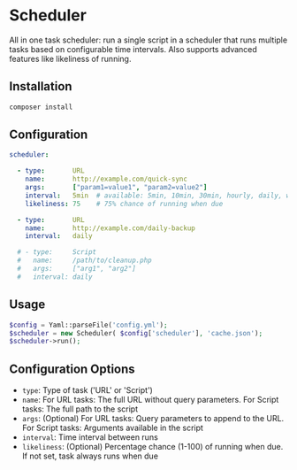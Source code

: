 # Scheduler

All in one task scheduler: run a single script in a scheduler that runs multiple tasks based on configurable time intervals. Also supports advanced features like likeliness of running.

## Installation

```bash
composer install
```

## Configuration

```yaml
scheduler:

  - type:       URL
    name:       http://example.com/quick-sync
    args:       ["param1=value1", "param2=value2"]
    interval:   5min  # available: 5min, 10min, 30min, hourly, daily, weekly, monthly (5sec, 10sec used for debugging)
    likeliness: 75    # 75% chance of running when due

  - type:       URL
    name:       http://example.com/daily-backup
    interval:   daily

  # - type:     Script
  #   name:     /path/to/cleanup.php
  #   args:     ["arg1", "arg2"]
  #   interval: daily
```

## Usage

```php
$config = Yaml::parseFile('config.yml');
$scheduler = new Scheduler( $config['scheduler'], 'cache.json');
$scheduler->run();
```

## Configuration Options

- `type`: Type of task ('URL' or 'Script')
- `name`: For URL tasks: The full URL without query parameters. For Script tasks: The full path to the script
- `args`: (Optional) For URL tasks: Query parameters to append to the URL. For Script tasks: Arguments available in the script
- `interval`: Time interval between runs
- `likeliness`: (Optional) Percentage chance (1-100) of running when due. If not set, task always runs when due
